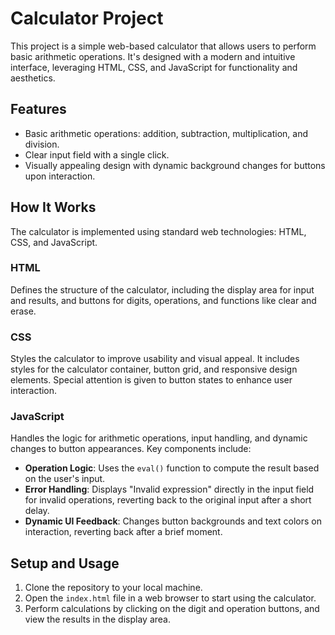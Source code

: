 # Calculator Project

This project is a simple web-based calculator that allows users to perform basic arithmetic operations. It's designed with a modern and intuitive interface, leveraging HTML, CSS, and JavaScript for functionality and aesthetics.

## Features

-   Basic arithmetic operations: addition, subtraction, multiplication, and division.
-   Clear input field with a single click.
-   Visually appealing design with dynamic background changes for buttons upon interaction.

## How It Works

The calculator is implemented using standard web technologies: HTML, CSS, and JavaScript.

### HTML

Defines the structure of the calculator, including the display area for input and results, and buttons for digits, operations, and functions like clear and erase.

### CSS

Styles the calculator to improve usability and visual appeal. It includes styles for the calculator container, button grid, and responsive design elements. Special attention is given to button states to enhance user interaction.

### JavaScript

Handles the logic for arithmetic operations, input handling, and dynamic changes to button appearances. Key components include:

-   **Operation Logic**: Uses the `eval()` function to compute the result based on the user's input.
-   **Error Handling**: Displays "Invalid expression" directly in the input field for invalid operations, reverting back to the original input after a short delay.
-   **Dynamic UI Feedback**: Changes button backgrounds and text colors on interaction, reverting back after a brief moment.

## Setup and Usage

1. Clone the repository to your local machine.
2. Open the `index.html` file in a web browser to start using the calculator.
3. Perform calculations by clicking on the digit and operation buttons, and view the results in the display area.
